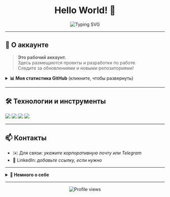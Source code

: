 <h1 align="center">Hello World! 👋</h1>

<p align="center">
  <img src="https://readme-typing-svg.herokuapp.com?font=Fira+Code&weight=700&size=28&pause=1000&color=36BCF7&width=435&lines=%F0%9F%92%BC+toptotop46-workacc+%F0%9F%92%BC;Welcome+to+my+work+account!" alt="Typing SVG" />
</p>

---

## 🚀 О аккаунте

> **Это рабочий аккаунт.**  
> Здесь размещаются проекты и разработки по работе.<br>
> Следите за обновлениями и новыми репозиториями!

<details>
  <summary><b>📊 Моя статистика GitHub</b> (кликните, чтобы развернуть)</summary>
  <br>
  <img src="https://github-readme-stats.vercel.app/api?username=toptotop46-workacc&show_icons=true&theme=github_dark&hide_title=true" alt="GitHub stats" />
  <br>
  <img src="https://github-readme-streak-stats.herokuapp.com/?user=toptotop46-workacc&theme=github-dark-blue" alt="GitHub streak" />
  <br>
  <img src="https://github-readme-stats.vercel.app/api/top-langs/?username=toptotop46-workacc&layout=compact&theme=github_dark" alt="Top Langs" />
</details>

---

## 🛠️ Технологии и инструменты

<p align="left">
  <img src="https://img.shields.io/badge/-Python-3776AB?style=flat-square&logo=python&logoColor=white"/>
  <img src="https://img.shields.io/badge/-JavaScript-F7DF1E?style=flat-square&logo=javascript&logoColor=black"/>
  <img src="https://img.shields.io/badge/-Docker-2496ED?style=flat-square&logo=docker&logoColor=white"/>
  <img src="https://img.shields.io/badge/-Git-F05032?style=flat-square&logo=git&logoColor=white"/>
  <!-- Добавьте свои технологии -->
</p>

---

## 📫 Контакты

- ✉️ Для связи: _укажите корпоративную почту или Telegram_
- 💼 LinkedIn: _добавьте ссылку, если нужно_

---

<details>
  <summary><b>🤖 Немного о себе</b></summary>
  <ul>
    <li>Рабочие проекты, автоматизация, интеграции, прототипы</li>
    <li>Поддержка и развитие внутренних сервисов</li>
    <li>Открыт к деловому общению в рамках работы</li>
  </ul>
</details>

---

<p align="center">
  <img src="https://komarev.com/ghpvc/?username=toptotop46-workacc&label=Просмотры+профиля&color=0e75b6&style=flat" alt="Profile views"/>
</p>
